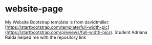 # website-page
My Website
Bootstrap template is from davidtmiller: [https://startbootstrap.com/template/full-width-pic](https://startbootstrap.com/previews/full-width-pics). 
Student Adriana Ralda helped me with the repository link
